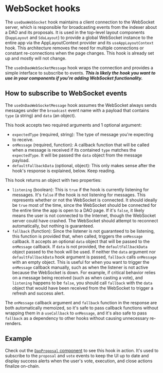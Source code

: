 # WebSocket hooks

The `useDaoWebSocket` hook maintains a client connection to the WebSocket
server, which is responsible for broadcasting events from the indexer about a
DAO and its proposals. It is used in the top-level layout components
(`DappLayout` and `SdaLayout`) to provide a global WebSocket instance to the
entire app via the AppLayoutContext provider and its `useAppLayoutContext` hook.
This architecture removes the need for multiple connections or constant
re-connections when the page changes. This hook is already set up and mostly
will not change.

The `useOnDaoWebSocketMessage` hook wraps the connection and provides a simple
interface to subscribe to events. **_This is likely the hook you want to use in
your components if you're adding WebSocket functionality._**

## How to subscribe to WebSocket events

The `useOnDaoWebSocketMessage` hook assumes the WebSocket always sends messages
under the `broadcast` event name with a payload that contains `type` (a string)
and `data` (an object).

This hook accepts two required arguments and 1 optional argument:

- `expectedType` (required, string): The type of message you're expecting to
  receive.
- `onMessage` (required, function): A callback function that will be called when
  a message is received if its contained `type` matches the `expectedType`. It
  will be passed the `data` object from the message payload.
- `defaultFallbackData` (optional, object): This only makes sense after the
  hook's response is explained, below. Keep reading.

This hook returns an object with two properties:

- `listening` (boolean): This is `true` if the hook is currently listening for
  messages. It's `false` if the hook is not listening for messages. This
  represents whether or not the WebSocket is connected. It should ideally be
  `true` most of the time, since the WebSocket should be connected for the
  entire time the app is open to a DAO page. If it's `false`, it likely means
  the user is not connected to the Internet, though the WebSocket server could
  have crashed. The WebSocket should attempt to reconnect automatically, but
  nothing is guaranteed.
- `fallback` (function): Since the listener is not guaranteed to be listening,
  this function is provided that, when called, triggers the `onMessage`
  callback. It accepts an optional `data` object that will be passed to the
  `onMessage` callback. If `data` is not provided, the `defaultFallbackData`
  object passed to the hook will be used. If neither the `data` argument nor
  `defaultFallbackData` hook argument is passed, `fallback` calls `onMessage`
  with an empty object. This is useful for when you want to trigger the
  `onMessage` callback manually, such as when the listener is not active because
  the WebSocket is down. For example, if critical behavior relies on a message
  being received (such as when casting a vote), and `listening` happens to be
  `false`, you should call `fallback` with the `data` object that would have
  been received from the WebSocket to trigger a refresh and success alert.

The `onMessage` callback argument and `fallback` function in the response are
both automatically memoized, so it's safe to pass callback functions without
wrapping them in a `useCallback` to `onMessage`, and it's also safe to pass
`fallback` as a dependency to other hooks without causing unnecessary
re-renders.

## Example

Check out the [`DaoProposal` component](../components/dao/DaoProposal.tsx) to
see this hook in action. It's used to subscribe to the `proposal` and `vote`
events to keep the UI up to date and display success alerts when the user's
vote, execution, and close actions finalize on-chain.
